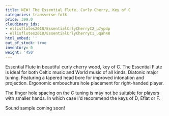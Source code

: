 ```yaml
---
title: NEW! The Essential Flute, Curly Cherry, Key of C
categories: transverse-folk
price: 399.0
cloudinary_ids:
- ellisflutes2018/EssentialCrlyCherryC2_u7ypdp
- ellisflutes2018/EssentialCrlyCherryC1_uqah48
html_embed: ''
out_of_stock: true
inventory: 0
weight: '450'
---
```


Essential Flute in beautiful curly cherry wood, key of C.   The Essential Flute is ideal for both Celtic music and World music of all kinds. Diatonic major tuning. Featuring a tapered head bore for improved intonation and projection. Ergonomic embouchure hole placement for right-handed player.

The finger hole spacing on the C tuning is may not be suitable for players with smaller hands.  In which case I'd recommend the keys of D, Eflat or F.  

Sound sample coming soon!
